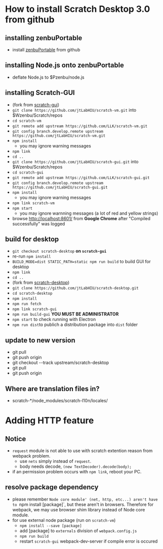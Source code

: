 # How to install Scratch Desktop 3.0 from github

## installing zenbuPortable
- install [zenbuPortable](https://github.com/jtfuruhata/zenbuHQ) from github

## installing Node.js onto zenbuPortable
- deflate Node.js to $Pzenbu/node.js

## installing Scratch-GUI
- (fork from [scratch-gui](https://github.com/LLK/scratch-gui))
- `git clone https://github.com/jtLabHIU/scratch-vm.git` into $Wzenbu/Scratch/repos
- `cd scratch-vm`
- `git remote add upstream https://github.com/LLK/scratch-vm.git`
- `git config branch.develop.remote upstream https://github.com/jtLabHIU/scratch-vm.git`
- `npm install`
    - you may ignore warning messages
- `npm link`
- `cd ..`
- `git clone https://github.com/jtLabHIU/scratch-gui.git` into $Wzenbu/Scratch/repos
- `cd scratch-gui`
- `git remote add upstream https://github.com/LLK/scratch-gui.git`
- `git config branch.develop.remote upstream https://github.com/jtLabHIU/scratch-gui.git`
- `npm install`
    - you may ignore warning messages
- `npm link scratch-vm`
- `npm start`
    - you may ignore warnning messages (a lot of red and yellow strings)
- browse [http://localhost:8601/](http://localhost:8601/) from **Google Chrome** after "Compiled successfully" was logged

## build for desktop

- `git checkout scratch-desktop` **on `scratch-gui`**
- re-run `npm install`
- `BUILD_MODE=dist STATIC_PATH=static npm run build` to build GUI for desktop
- `npm link`
- `cd ..`
- (fork from [scratch-desktop](https://github.com/LLK/scratch-desktop))
- `git clone https://github.com/jtLabHIU/scratch-desktop.git`
- `cd scratch-desktop`
- `npm install`
- `npm run fetch`
- `npm link scratch-gui`
- `npm run build-gui` **YOU MUST BE ADMINISTRATOR**
- `npm start` to check running with Electron
- `npm run dist`to publich a distribution package into `dist` folder

## update to new version
- git pull
- git push origin
- git checkout --track upstream/scratch-desktop
- git pull
- git push origin

## Where are translation files in?
- scratch-*/node_modules/scratch-l10n/locales/

# Adding HTTP feature

## Notice

- `request` module is not able to use with scratch extention reason from webpack problem.
    - use `nets` simply instead of `request`.
    - body needs decode, `(new TextDecoder).decode(body);`
- if an permission problem occurs with `npm link`, reboot your PC.

## resolve package dependency
- please remember `Node core module' (net, http, etc...) aren't have to `npm install [package]`, but these aren't in browsers. Therefore for webpack, we may use browser shim library instead of Node core module.
- for use external node package (run on `scratch-vm`)
    - `npm install --save [package]` 
    - add [package] to `externals` division of `webpack.config.js`
    - `npm run build`
    - restart `scratch-gui` webpack-dev-server if compile error is occured 
